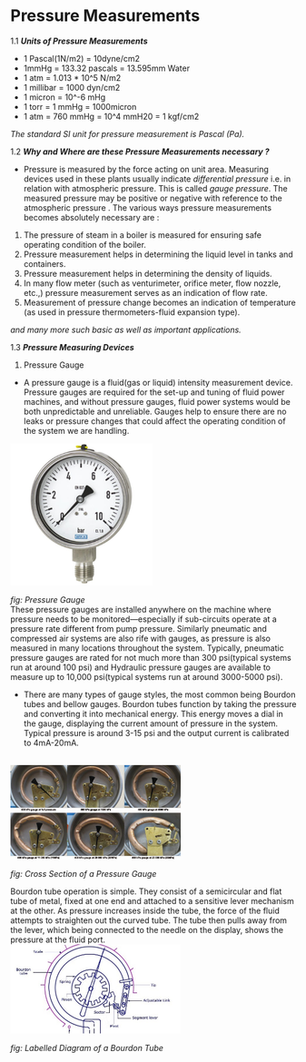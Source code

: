 # Pressure Measurements


1.1 *__Units of Pressure Measurements__*


* 1 Pascal(1N/m2) = 10dyne/cm2
* 1mmHg = 133.32 pascals
= 13.595mm Water
* 1 atm = 1.013 * 10^5 N/m2
* 1 millibar = 1000 dyn/cm2
* 1 micron = 10^-6 mHg
* 1 torr = 1 mmHg
= 1000micron
* 1 atm = 760 mmHg = 10^4 mmH20 = 1 kgf/cm2

*The standard SI unit for pressure measurement is Pascal (Pa).*

1.2 *__Why and Where are these Pressure Measurements necessary ?__* </br>
* Pressure is measured by the force acting on unit area. Measuring devices used in these plants usually indicate _differential pressure_ i.e. in relation with atmospheric pressure. This is called _gauge pressure_. The measured pressure may be positive or negative with reference to the atmospheric pressure .
The various ways pressure measurements becomes absolutely necessary are :
1. The pressure of steam in a boiler is measured for ensuring safe operating condition of the boiler.
2. Pressure measurement helps in determining the liquid level in tanks and containers.
3. Pressure measurement helps in determining the density of liquids.
4. In many flow meter (such as venturimeter, orifice meter, flow nozzle, etc.,) pressure measurement serves as an indication of flow rate.
5. Measurement of pressure change becomes an indication of temperature (as used in pressure thermometers-fluid expansion type).

_and many more such basic as well as important applications._

1.3 *__Pressure Measuring Devices__*

1. Pressure Gauge
* A pressure gauge is a fluid(gas or liquid) intensity measurement device. Pressure gauges are required for the set-up and tuning of fluid power machines, and without pressure gauges, fluid power systems would be both unpredictable and unreliable. Gauges help to ensure there are no leaks or pressure changes that could affect the operating condition of the system we are handling.</br>
<img src ="images/Pressure%20Gauge.jpg" width="250">

_fig: Pressure Gauge_
</br>
These pressure gauges are installed anywhere on the machine where pressure needs to be monitored—especially if sub-circuits operate at a pressure rate different from pump pressure. Similarly pneumatic and compressed air systems are also rife with gauges, as pressure is also measured in many locations throughout the system. Typically, pneumatic pressure gauges are rated for not much more than 300 psi(typical systems run at around 100 psi) and Hydraulic pressure gauges are available to measure up to 10,000 psi(typical systems run at around 3000-5000 psi).
* There are many types of gauge styles, the most common being Bourdon tubes and bellow gauges. Bourdon tubes function by taking the pressure and converting it into mechanical energy. This energy moves a dial in the gauge, displaying the current amount of pressure in the system. Typical pressure is around 3-15 psi and the output current is calibrated to 4mA-20mA.
</br>
<img src ="images/Inside_Pressure%20Gauge.jpg" width ="300">

_fig: Cross Section of a Pressure Gauge_
</br>

Bourdon tube operation is simple. They consist of a semicircular and flat tube of metal, fixed at one end and attached to a sensitive lever mechanism at the other. As pressure increases inside the tube, the force of the fluid attempts to straighten out the curved tube. The tube then pulls away from the lever, which being connected to the needle on the display, shows the pressure at the fluid port.
</br>
<img src ="images/Labelled%20Diagram%20of%20a%20Bourdon%20Tube.jpg" width ="300">

_fig: Labelled Diagram of a Bourdon Tube_
